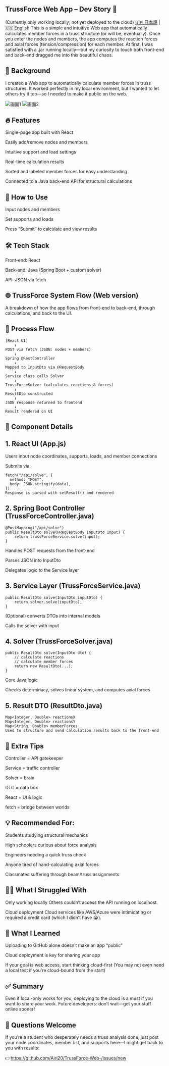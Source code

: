 ## TrussForce Web App – Dev Story 🍵
(Currently only working locally; not yet deployed to the cloud)
[🇯🇵 日本語](README.md) | [🇺🇸 English](README.md)
This is a simple and intuitive Web app that automatically calculates member forces in a truss structure (or will be, eventually).
Once you enter the nodes and members, the app computes the reaction forces and axial forces (tension/compression) for each member.
At first, I was satisfied with a .jar running locally—but my curiosity to touch both front-end and back-end dragged me into this beautiful chaos.

## 🧭 Background
I created a Web app to automatically calculate member forces in truss structures.
It worked perfectly in my local environment, but I wanted to let others try it too—so I needed to make it public on the web.

![画面1](スクリーンショット%202025-06-21%20213143.png)
![画面2](スクリーンショット%202025-06-21%20213159.png)



## 🔥 Features
Single-page app built with React

Easily add/remove nodes and members

Intuitive support and load settings

Real-time calculation results

Sorted and labeled member forces for easy understanding

Connected to a Java back-end API for structural calculations

## 🚀 How to Use
Input nodes and members

Set supports and loads

Press “Submit” to calculate and view results

## 🛠️ Tech Stack
Front-end: React

Back-end: Java (Spring Boot + custom solver)

API: JSON via fetch

## 🌐 TrussForce System Flow (Web version)
A breakdown of how the app flows from front-end to back-end, through calculations, and back to the UI.

## 🔁 Process Flow
```
[React UI]
    ↓
POST via fetch (JSON: nodes + members)
    ↓
Spring @RestController
    ↓
Mapped to InputDto via @RequestBody
    ↓
Service class calls Solver
    ↓
TrussForceSolver (calculates reactions & forces)
    ↓
ResultDto constructed
    ↓
JSON response returned to frontend
    ↓
Result rendered on UI
```


## 🧱 Component Details
## 1. React UI (App.js)
Users input node coordinates, supports, loads, and member connections

Submits via:

```
fetch("/api/solve", {
  method: "POST",
  body: JSON.stringify(data),
})
Response is parsed with setResult() and rendered
```

## 2. Spring Boot Controller (TrussForceController.java)
```
@PostMapping("/api/solve")
public ResultDto solve(@RequestBody InputDto input) {
    return trussForceService.solve(input);
}
```
Handles POST requests from the front-end

Parses JSON into InputDto

Delegates logic to the Service layer

## 3. Service Layer (TrussForceService.java)
```
public ResultDto solve(InputDto inputDto) {
    return solver.solve(inputDto);
}
```
(Optional) converts DTOs into internal models

Calls the solver with input

## 4. Solver (TrussForceSolver.java)
```
public ResultDto solve(InputDto dto) {
    // calculate reactions
    // calculate member forces
    return new ResultDto(...);
}
```
Core Java logic

Checks determinacy, solves linear system, and computes axial forces

## 5. Result DTO (ResultDto.java)
```
Map<Integer, Double> reactionsX
Map<Integer, Double> reactionsY
Map<String, Double> memberForces
Used to structure and send calculation results back to the front-end
```

## 🧪 Extra Tips
Controller = API gatekeeper

Service = traffic controller

Solver = brain

DTO = data box

React = UI & logic

fetch = bridge between worlds

## 💡 Recommended For:
Students studying structural mechanics

High schoolers curious about force analysis

Engineers needing a quick truss check

Anyone tired of hand-calculating axial forces

Classmates suffering through beam/truss assignments

## 😵‍💫 What I Struggled With
Only working locally
Others couldn’t access the API running on localhost.

Cloud deployment
Cloud services like AWS/Azure were intimidating or required a credit card (which I didn’t have 😭).

## 📘 What I Learned
Uploading to GitHub alone doesn’t make an app “public”

Cloud deployment is key for sharing your app

If your goal is web access, start thinking cloud-first
(You may not even need a local test if you're cloud-bound from the start)

## ✅ Summary
Even if local-only works for you, deploying to the cloud is a must if you want to share your work.
Future developers: don’t wait—get your stuff online sooner!

## 💬 Questions Welcome
If you’re a student who desperately needs a truss analysis done, just post your node coordinates, member list, and supports here—I might get back to you with results:

👉https://github.com/Airi20/TrussForce-Web-/issues/new

